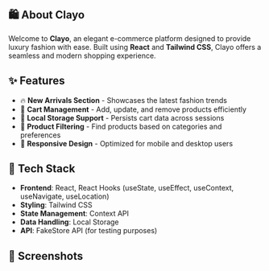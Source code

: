 ## 🛍️ About Clayo
Welcome to **Clayo**, an elegant e-commerce platform designed to provide luxury fashion with ease. Built using **React** and **Tailwind CSS**, Clayo offers a seamless and modern shopping experience.

## ✨ Features
- 🔥 **New Arrivals Section** - Showcases the latest fashion trends
- 🛒 **Cart Management** - Add, update, and remove products efficiently
- 📂 **Local Storage Support** - Persists cart data across sessions
- 🔎 **Product Filtering** - Find products based on categories and preferences
- 📱 **Responsive Design** - Optimized for mobile and desktop users

## 🚀 Tech Stack
- **Frontend**: React, React Hooks (useState, useEffect, useContext, useNavigate, useLocation)
- **Styling**: Tailwind CSS
- **State Management**: Context API
- **Data Handling**: Local Storage
- **API**: FakeStore API (for testing purposes)

## 📸 Screenshots
